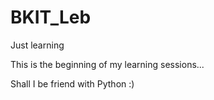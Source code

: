 # BKIT_Leb
Just learning


This is the beginning of my learning sessions...

Shall I be friend with Python :)
